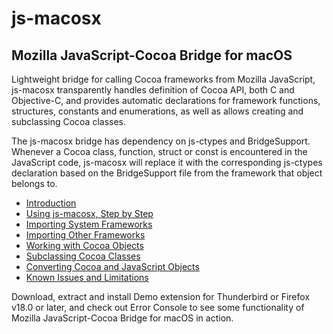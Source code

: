 # js-macosx
## Mozilla JavaScript-Cocoa Bridge for macOS ##

Lightweight bridge for calling Cocoa frameworks from Mozilla JavaScript, js-macosx transparently handles definition of Cocoa API, both C and Objective-C, and provides automatic declarations for framework functions, structures, constants and enumerations, as well as allows creating and subclassing Cocoa classes.

The js-macosx bridge has dependency on js-ctypes and BridgeSupport. Whenever a Cocoa class, function, struct or const is encountered in the JavaScript code, js-macosx will replace it with the corresponding js-ctypes declaration based on the BridgeSupport file from the framework that object belongs to.

  * [Introduction](Introduction.md)
  * [Using js-macosx, Step by Step](StepByStep.md)
  * [Importing System Frameworks](ImportingSystemFrameworks.md)
  * [Importing Other Frameworks](ImportingOtherFrameworks.md)
  * [Working with Cocoa Objects](WorkingWithObjects.md)
  * [Subclassing Cocoa Classes](SubclassingCocoaClasses.md)
  * [Converting Cocoa and JavaScript Objects](ConvertingCocoaJavascript.md)
  * [Known Issues and Limitations](KnownIssues.md)

Download, extract and install Demo extension for Thunderbird or Firefox v18.0 or later, and check out Error Console to see some functionality of Mozilla JavaScript-Cocoa Bridge for macOS in action.
